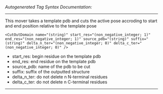 _Autogenerated Tag Syntax Documentation:_

---
This mover takes a template pdb and cuts the active pose accroding to start and end position relative to the template pose

```
<CutOutDomain name="(string)" start_res="(non_negative_integer; 1)" end_res="(non_negative_integer; 1)" source_pdb="(string)" suffix="(string)" delta_n_ter="(non_negative_integer; 0)" delta_c_ter="(non_negative_integer; 0)" />
```

-   start_res: begin residue on the template pdb
-   end_res: end residue on the template pdb
-   source_pdb: name of the pdb to be cut
-   suffix: suffix of the outputted structure
-   delta_n_ter: do not delete n N-terminal residues
-   delta_c_ter: do not delete n C-terminal residues

---

